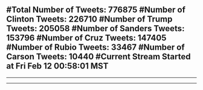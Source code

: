 #Total Number of Tweets: 776875 
#Number of Clinton Tweets: 226710
#Number of Trump Tweets: 205058
#Number of Sanders Tweets: 153796
#Number of Cruz Tweets: 147405
#Number of Rubio Tweets: 33467
#Number of Carson Tweets: 10440
#Current Stream Started at Fri Feb 12 00:58:01 MST
---
---
---
